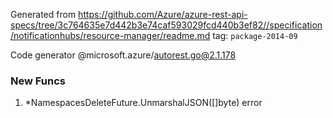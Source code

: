 Generated from https://github.com/Azure/azure-rest-api-specs/tree/3c764635e7d442b3e74caf593029fcd440b3ef82//specification/notificationhubs/resource-manager/readme.md tag: `package-2014-09`

Code generator @microsoft.azure/autorest.go@2.1.178


### New Funcs

1. *NamespacesDeleteFuture.UnmarshalJSON([]byte) error
